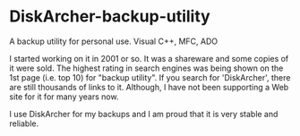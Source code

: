 DiskArcher-backup-utility
=========================
A backup utility for personal use. Visual C++, MFC, ADO


I started working on it in 2001 or so. It was a shareware and some copies of it were sold.
The highest rating in search engines was being shown on the 1st page (i.e. top 10) for "backup utility".
If you search for 'DiskArcher', there are still thousands of links to it. Although, I have not been supporting a Web site for it for many years now.

I use DiskArcher for my backups and I am proud that it is very stable and reliable.
